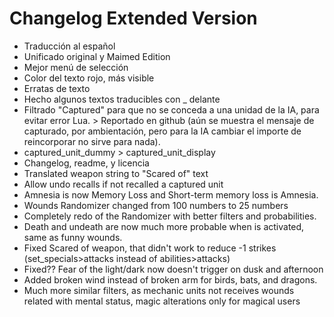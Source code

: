 Changelog Extended Version
=========
- Traducción al español
- Unificado original y Maimed Edition
- Mejor menú de selección
- Color del texto rojo, más visible
- Erratas de texto
- Hecho algunos textos traducibles con _ delante
- Filtrado "Captured" para que no se conceda a una unidad de la IA, para evitar error Lua. > Reportado en github (aún se muestra el mensaje de capturado, por ambientación, pero para la IA cambiar el importe de reincorporar no sirve para nada).
- captured_unit_dummy > captured_unit_display
- Changelog, readme, y licencia
- Translated weapon string to "Scared of" text
- Allow undo recalls if not recalled a captured unit
- Amnesia is now Memory Loss and Short-term memory loss is Amnesia.
- Wounds Randomizer changed from 100 numbers to 25 numbers
- Completely redo of the Randomizer with better filters and probabilities.
- Death and undeath are now much more probable when is activated, same as funny wounds.
- Fixed Scared of weapon, that didn't work to reduce -1 strikes (set_specials>attacks instead of abilities>attacks)
- Fixed?? Fear of the light/dark now doesn't trigger on dusk and afternoon
- Added broken wind instead of broken arm for birds, bats, and dragons.
- Much more similar filters, as mechanic units not receives wounds related with mental status, magic alterations only for magical users

